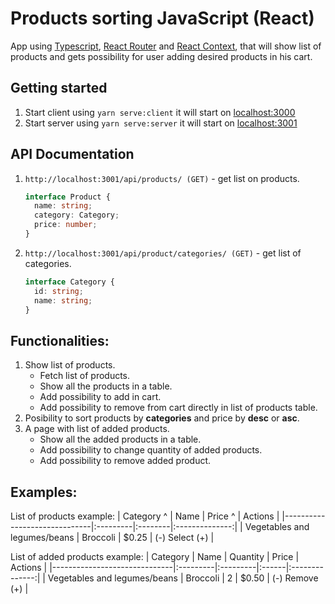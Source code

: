 # Products sorting JavaScript (React)

App using [Typescript](https://www.typescriptlang.org/), [React Router](https://reacttraining.com/react-router/web/guides/quick-start) and [React Context](https://reactjs.org/docs/context.html), that will show list of products and gets possibility for user adding desired products in his cart.

## Getting started

1. Start client using `yarn serve:client`
   it will start on [localhost:3000](http://localhost:3000)
2. Start server using `yarn serve:server`
   it will start on [localhost:3001](http://localhost:3001)

## API Documentation

1. `http://localhost:3001/api/products/ (GET)` - get list on products.

   ```ts
   interface Product {
     name: string;
     category: Category;
     price: number;
   }
   ```

2. `http://localhost:3001/api/product/categories/ (GET)` - get list of categories.
   ```ts
   interface Category {
     id: string;
     name: string;
   }
   ```

## Functionalities:

<ol>
  <li>Show list of products.
    <ul>
      <li>Fetch list of products.</li>
      <li>Show all the products in a table.</li>
      <li>Add possibility to add in cart.</li>
      <li>Add possibility to remove from cart directly in list of products table.</li>
    </ul>
  </li>

  <li>Posibility to sort products by <b>categories</b> and price by <b>desc</b> or <b>asc</b>.</li>

  <li>A page with list of added products.
    <ul>
      <li>Show all the added products in a table.</li>
      <li>Add possibility to change quantity of added products.</li>
      <li>Add possibility to remove added product.</li>
    </ul>
  </li>
</ol>

## Examples:

List of products example:
| Category ^ | Name | Price ^ | Actions |
|------------------------------|:---------|:--------|:--------------:|
| Vegetables and legumes/beans | Broccoli | \$0.25 | (-) Select (+) |

List of added products example:
| Category | Name | Quantity | Price | Actions |
|------------------------------|:---------|:---------|:------|:--------------:|
| Vegetables and legumes/beans | Broccoli | 2 | \$0.50 | (-) Remove (+) |

